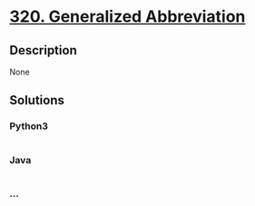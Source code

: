 # [320. Generalized Abbreviation](https://leetcode.com/problems/generalized-abbreviation)

## Description
None


## Solutions


### Python3

```python

```

### Java

```java

```

### ...
```

```
